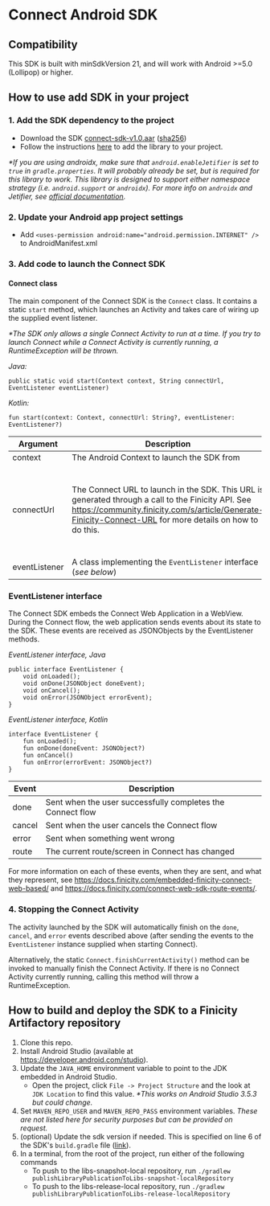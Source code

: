 # Connect Android SDK

## Compatibility
This SDK is built with minSdkVersion 21, and will work with Android >=5.0 (Lollipop) or higher.

## How to use add SDK in your project
### 1. Add the SDK dependency to the project

- Download the SDK [connect-sdk-v1.0.aar](https://prod-fcconnect-public.s3-us-west-2.amazonaws.com/sdk/connect-sdk-v1.0.aar) ([sha256](https://prod-fcconnect-public.s3-us-west-2.amazonaws.com/sdk/connect-sdk-v1.0.aar.sha256))
- Follow the instructions [here](https://developer.android.com/studio/projects/android-library#AddDependency) to add the library to your project.

_*If you are using androidx, make sure that `android.enableJetifier` is set to `true` in `gradle.properties`.  It will probably already be set, but is required for this library to work.  This library is designed to support either namespace strategy (i.e. `android.support` or `androidx`).  For more info on `androidx` and Jetifier, see [official documentation](https://developer.android.com/jetpack/androidx/migrate)._

### 2. Update your Android app project settings
- Add ```<uses-permission android:name="android.permission.INTERNET" />``` to AndroidManifest.xml

### 3. Add code to launch the Connect SDK

#### Connect class
The main component of the Connect SDK is the `Connect` class.  It contains a static `start` method, which launches an Activity and takes care of wiring up the supplied event listener.

_*The SDK only allows a single Connect Activity to run at a time.  If you try to launch Connect while a Connect Activity is currently running, a RuntimeException will be thrown._

_Java:_

```public static void start(Context context, String connectUrl, EventListener eventListener)```

_Kotlin:_

```fun start(context: Context, connectUrl: String?, eventListener: EventListener?)```

| Argument | Description | Note |
| -------- | ----------- | ---- |
| context | The Android Context to launch the SDK from |
| connectUrl | The Connect URL to launch in the SDK.  This URL is generated through a call to the Finicity API.  See https://community.finicity.com/s/article/Generate-Finicity-Connect-URL for more details on how to do this. | The `redirectUrl` referenced in the Connect documentation is not used by the Android SDK and will be ignored. |
| eventListener | A class implementing the `EventListener` interface (_see below_) |

### EventListener interface
The Connect SDK embeds the Connect Web Application in a WebView.  During the Connect flow, the web application sends events about its state to the SDK.  These events are received as JSONObjects by the EventListener methods.

_EventListener interface, Java_
```
public interface EventListener {
    void onLoaded();
    void onDone(JSONObject doneEvent);
    void onCancel();
    void onError(JSONObject errorEvent);
}
```

_EventListener interface, Kotlin_
```
interface EventListener {
    fun onLoaded();
    fun onDone(doneEvent: JSONObject?)
    fun onCancel()
    fun onError(errorEvent: JSONObject?)
}
```

| Event | Description |
| ----- | ----------- |
| done | Sent when the user successfully completes the Connect flow |
| cancel | Sent when the user cancels the Connect flow |
| error | Sent when something went wrong |
| route | The current route/screen in Connect has changed |

For more information on each of these events, when they are sent, and what they represent, see https://docs.finicity.com/embedded-finicity-connect-web-based/ and https://docs.finicity.com/connect-web-sdk-route-events/.

### 4. Stopping the Connect Activity
The activity launched by the SDK will automatically finish on the `done`, `cancel`, and `error` events described above (after sending the events to the `EventListener` instance supplied when starting Connect).

Alternatively, the static `Connect.finishCurrentActivity()` method can be invoked to manually finish the Connect Activity.  If there is no Connect Activity currently running, calling this method will throw a RuntimeException.

## How to build and deploy the SDK to a Finicity Artifactory repository

1. Clone this repo.
2. Install Android Studio (available at https://developer.android.com/studio).
3. Update the `JAVA_HOME` environment variable to point to the JDK embedded in Android Studio.
    - Open the project, click `File -> Project Structure` and the look at `JDK Location` to find this value. _*This works on Android Studio 3.5.3 but could change._
4. Set `MAVEN_REPO_USER` and `MAVEN_REPO_PASS` environment variables. _These are not listed here for security purposes but can be provided on request._
5. (optional) Update the sdk version if needed.  This is specified on line 6 of the SDK's `build.gradle` file ([link](https://gitlab.fini.city/connect/android-sdk/blob/master/connect-sdk/build.gradle#L6)).
6. In a terminal, from the root of the project, run either of the following commands
    - To push to the libs-snapshot-local repository, run `./gradlew publishLibraryPublicationToLibs-snapshot-localRepository`
    - To push to the libs-release-local repository, run `./gradlew publishLibraryPublicationToLibs-release-localRepository`


